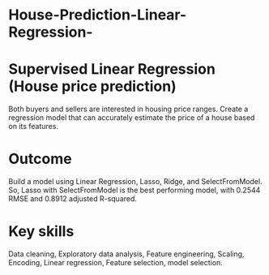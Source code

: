 # House-Prediction-Linear-Regression-
# Supervised Linear Regression (House price prediction)
Both buyers and sellers are interested in housing price ranges. Create a regression model that can accurately estimate the price of a house based on its features.
# Outcome
Build a model using Linear Regression, Lasso, Ridge, and SelectFromModel. So, Lasso with SelectFromModel is the best performing model, with 0.2544 RMSE and 0.8912 adjusted R-squared.
# Key skills
Data cleaning, Exploratory data analysis, Feature engineering, Scaling, Encoding, Linear regression, Feature selection, model selection.
